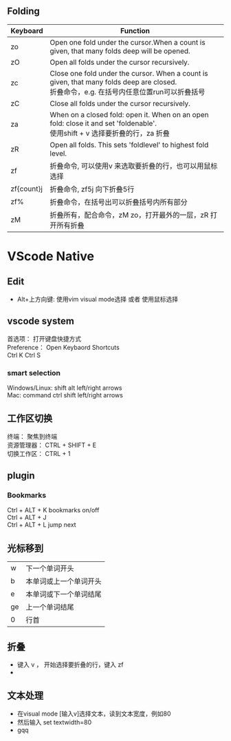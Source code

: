 ## Folding
| Keyboard   | Function                                                     |
| ---------- | ------------------------------------------------------------ |
| zo         | Open one fold under the cursor.When a count is given, that many folds deep will be opened. |
| zO         | Open all folds under the cursor recursively.                 |
| zc         | Close one fold under the cursor. When a count is given, that many folds deep are closed.<br />折叠命令，e.g. 在括号内任意位置run可以折叠括号 |
| zC         | Close all folds under the cursor recursively.                |
| za         | When on a closed fold: open it. When on an open fold: close it and set 'foldenable'.<br />使用shift + v 选择要折叠的行，za 折叠 |
| zR         | Open all folds. This sets 'foldlevel' to highest fold level. |
| zf         | 折叠命令, 可以使用v 来选取要折叠的行，也可以用鼠标选择       |
| zf{count}j | 折叠命令, zf5j 向下折叠5行                                   |
| zf%        | 折叠命令，在括号出可以折叠括号内所有部分                     |
| zM         | 折叠所有，配合命令，zM  zo，打开最外的一层，zR 打开所有折叠  |


# VScode Native
## Edit
- Alt+上方向键: 使用vim visual mode选择 或者 使用鼠标选择


## vscode system  
首选项： 打开键盘快捷方式  
Preference： Open Keybaord Shortcuts  
Ctrl K  Ctrl  S


### smart selection
Windows/Linux:  shift alt left/right arrows  
Mac:            command ctrl shift left/right arrows



## 工作区切换
终端： 聚焦到终端        
资源管理器：             CTRL + SHIFT + E  
切换工作区：             CTRL + 1  


## plugin

### Bookmarks
Ctrl + ALT +  K    bookmarks on/off  
Ctrl + ALT +  J  
Ctrl + ALT +  L    jump next

## 光标移到

|              |                          |
|--------------|--------------------------|
|      w       | 下一个单词开头            |
|      b       | 本单词或上一个单词开头     |
|      e       | 本单词或下一个单词结尾     |
|      ge      | 上一个单词结尾            |
|      0       | 行首                     |


## 折叠
- 键入 v ， 开始选择要折叠的行，键入 zf
- 

## 文本处理
- 在visual mode [输入v]选择文本，读到文本宽度，例如80
- 然后输入 set textwidth=80
- gqq
